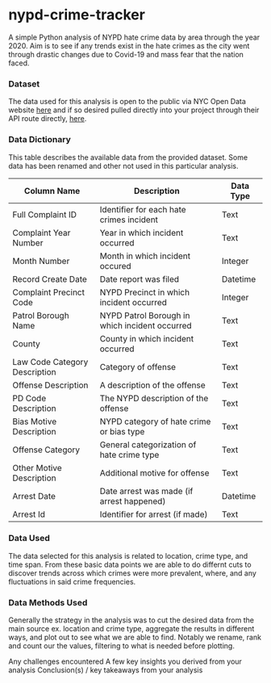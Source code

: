 # nypd-crime-tracker

A simple Python analysis of NYPD hate crime data by area through the year 2020. Aim is to see if any trends exist in the hate crimes as the city went through drastic changes due to Covid-19 and mass fear that the nation faced.

### Dataset

The data used for this analysis is open to the public via NYC Open Data website [here](https://data.cityofnewyork.us/Public-Safety/NYPD-Hate-Crimes/bqiq-cu78) and if so desired pulled directly into your project through their API route directly, [here](https://data.cityofnewyork.us/resource/bqiq-cu78.csv).

### Data Dictionary

This table describes the available data from the provided dataset. Some data has been renamed and other not used in this particular analysis.

| Column Name                   | Description                                    | Data Type |
| ----------------------------- | ---------------------------------------------- | --------- |
| Full Complaint ID             | Identifier for each hate crimes incident       | Text      |
| Complaint Year Number         | Year in which incident occurred                | Text      |
| Month Number                  | Month in which incident occured                | Integer   |
| Record Create Date            | Date report was filed                          | Datetime  |
| Complaint Precinct Code       | NYPD Precinct in which incident occurred       | Integer   |
| Patrol Borough Name           | NYPD Patrol Borough in which incident occurred | Text      |
| County                        | County in which incident occurred              | Text      |
| Law Code Category Description | Category of offense                            | Text      |
| Offense Description           | A description of the offense                   | Text      |
| PD Code Description           | The NYPD description of the offense            | Text      |
| Bias Motive Description       | NYPD category of hate crime or bias type       | Text      |
| Offense Category              | General categorization of hate crime type      | Text      |
| Other Motive Description      | Additional motive for offense                  | Text      |
| Arrest Date                   | Date arrest was made (if arrest happened)      | Datetime  |
| Arrest Id                     | Identifier for arrest (if made)                | Text      |

### Data Used

The data selected for this analysis is related to location, crime type, and time span. From these basic data points we are able to do differnt cuts to discover trends across which crimes were more prevalent, where, and any fluctuations in said crime frequencies.

### Data Methods Used

Generally the strategy in the analysis was to cut the desired data from the main source ex. location and crime type, aggregate the results in different ways, and plot out to see what we are able to find. Notably we rename, rank and count our the values, filtering to what is needed before plotting.

Any challenges encountered
A few key insights you derived from your analysis
Conclusion(s) / key takeaways from your analysis

